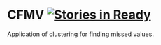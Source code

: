 # CFMV [![Stories in Ready](https://badge.waffle.io/davidmigloz/data-mining.png?label=ready&title=Ready)](https://waffle.io/davidmigloz/data-mining)
Application of clustering for finding missed values.
